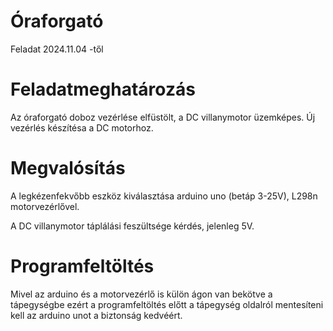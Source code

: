 # Óraforgató
Feladat 2024.11.04 -től

# Feladatmeghatározás
Az óraforgató doboz vezérlése elfüstölt, a DC villanymotor üzemképes. Új vezérlés készítésa a DC motorhoz.<br>


# Megvalósítás
A legkézenfekvőbb eszköz kiválasztása arduino uno (betáp 3-25V), L298n motorvezérlővel.

A DC villanymotor táplálási feszültsége kérdés, jelenleg 5V.


# Programfeltöltés
Mivel az arduino és a motorvezérlő is külön ágon van bekötve a tápegységbe ezért a programfeltöltés előtt a tápegység oldalról 
mentesíteni kell az arduino unot a biztonság kedvéért.
